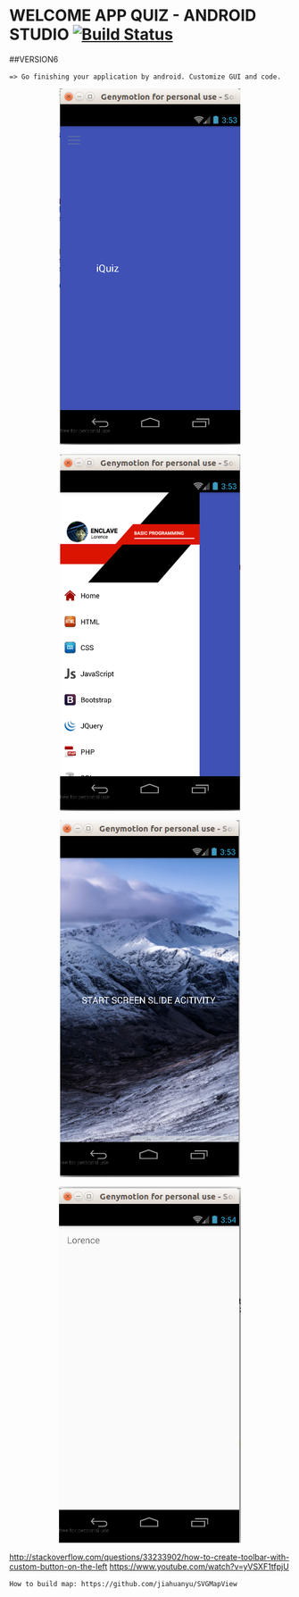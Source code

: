 # WELCOME APP QUIZ - ANDROID STUDIO [![Build Status](https://travis-ci.org/nomensa/jquery.hide-show.svg)](https://travis-ci.org/nomensa/jquery.hide-show.svg?branch=master)

##VERSION6

    => Go finishing your application by android. Customize GUI and code.

<p align="center">
  <img src="https://github.com/danisluis6/App-Quiz/blob/version5/1.png">
</p>
<p align="center">
  <img src="https://github.com/danisluis6/App-Quiz/blob/version5/2.png">
</p>
<p align="center">
  <img src="https://github.com/danisluis6/App-Quiz/blob/version5/3.png">
</p>
<p align="center">
  <img src="https://github.com/danisluis6/App-Quiz/blob/version5/4.png">
</p>

http://stackoverflow.com/questions/33233902/how-to-create-toolbar-with-custom-button-on-the-left
https://www.youtube.com/watch?v=yVSXF1tfpjU

    How to build map: https://github.com/jiahuanyu/SVGMapView

